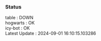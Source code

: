 ### Status


table : DOWN  
hogwarts : OK  
icy-bot : OK  
Latest Update : 2024-09-01 16:10:15.103286
